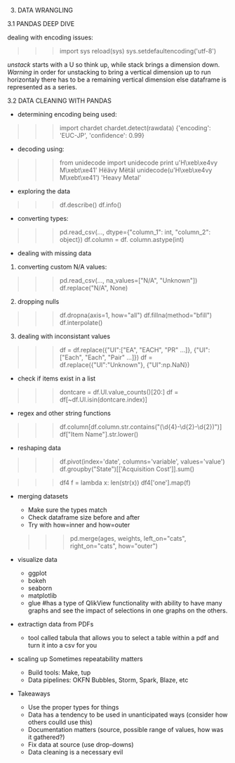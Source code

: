  
3. DATA WRANGLING 

  3.1 PANDAS DEEP DIVE

  dealing with encoding issues:
  >>> import sys
  >>> reload(sys)
  >>> sys.setdefaultencoding('utf-8')

  *unstack* starts with a U so think up, while stack brings a dimension down. *Warning* in order for unstacking to bring a vertical dimension up to run horizontaly there has to be a remaining vertical dimension else dataframe is represented as a series.


  3.2 DATA CLEANING WITH PANDAS

  * determining encoding being used:
  >>> import chardet
  >>> chardet.detect(rawdata)
  {'encoding': 'EUC-JP', 'confidence': 0.99}

  * decoding using:
  >>> from unidecode import unidecode
  >>> print u'H\xeb\xe4vy M\xebt\xe41'
  Hëävy Mëtäl
  >>> unidecode(u'H\xeb\xe4vy M\xebt\xe41')
  'Heavy Metal'

  * exploring the data
  >>> df.describe()
  >>> df.info()

  * converting types:
  >>> pd.read_csv(..., dtype={"column_1": int, "column_2": object})
  >>> df.column = df. column.astype(int)

  * dealing with missing data
  1) converting custom N/A values:
  >>> pd.read_csv(..., na_values=["N/A", "Unknown"])
  >>> df.replace("N/A", None)

  2) dropping nulls
  >>> df.dropna(axis=1, how="all")
  >>> df.fillna(method="bfill")
  >>> df.interpolate()

  3) dealing with inconsistant values
  >>> df = df.replace({"UI":["EA", "EACH", "PR" ...]},
                      {"UI":["Each", "Each", "Pair" ...]})
  >>> df = df.replace({"UI":"Unknown"}, {"UI":np.NaN})

  * check if items exist in a list
  >>> dontcare = df.UI.value_counts()[20:]
  >>> df = df[~df.UI.isin(dontcare.index)]

  * regex and other string functions
  >>> df.column[df.column.str.contains("(\d{4}-\d{2}-\d{2})")]
  >>> df["Item Name"].str.lower()

  * reshaping data
  >>> df.pivot(index='date', columns='variable', values='value')
  >>> df.groupby("State")[['Acquisition Cost']].sum()

  >>> df4
  >>> f = lambda x: len(str(x))
  >>> df4['one'].map(f)

  * merging datasets
    * Make sure the types match
    * Check dataframe size before and after
    * Try with how=inner and how=outer
    >>> pd.merge(ages, weights, left_on="cats", right_on="cats", how="outer")

  * visualize data
    * ggplot
    * bokeh
    * seaborn
    * matplotlib
    * glue #has a type of QlikView functionality with ability to have many graphs and see the impact of selections in one graphs on the others.

  * extractign data from PDFs
    * tool called tabula that allows you to select a table within a pdf and turn it into a csv for you

  * scaling up
    Sometimes repeatability matters
    * Build tools: Make, tup
    * Data pipelines: OKFN Bubbles, Storm, Spark, Blaze, etc

  * Takeaways
    * Use the proper types for things
    * Data has a tendency to be used in unanticipated ways (consider how others coulld use this)
    * Documentation matters (source, possible range of values, how was it gathered?)
    * Fix data at source (use drop-downs)
    * Data cleaning is a necessary evil



